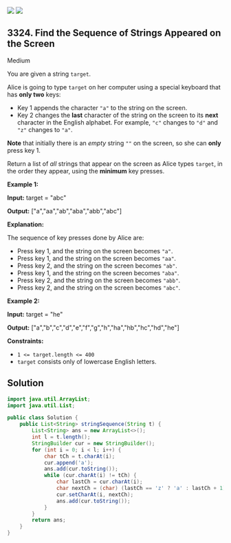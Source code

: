 [![](https://img.shields.io/github/stars/javadev/LeetCode-in-Java?label=Stars&style=flat-square)](https://github.com/javadev/LeetCode-in-Java)
[![](https://img.shields.io/github/forks/javadev/LeetCode-in-Java?label=Fork%20me%20on%20GitHub%20&style=flat-square)](https://github.com/javadev/LeetCode-in-Java/fork)

## 3324\. Find the Sequence of Strings Appeared on the Screen

Medium

You are given a string `target`.

Alice is going to type `target` on her computer using a special keyboard that has **only two** keys:

*   Key 1 appends the character `"a"` to the string on the screen.
*   Key 2 changes the **last** character of the string on the screen to its **next** character in the English alphabet. For example, `"c"` changes to `"d"` and `"z"` changes to `"a"`.

**Note** that initially there is an _empty_ string `""` on the screen, so she can **only** press key 1.

Return a list of _all_ strings that appear on the screen as Alice types `target`, in the order they appear, using the **minimum** key presses.

**Example 1:**

**Input:** target = "abc"

**Output:** ["a","aa","ab","aba","abb","abc"]

**Explanation:**

The sequence of key presses done by Alice are:

*   Press key 1, and the string on the screen becomes `"a"`.
*   Press key 1, and the string on the screen becomes `"aa"`.
*   Press key 2, and the string on the screen becomes `"ab"`.
*   Press key 1, and the string on the screen becomes `"aba"`.
*   Press key 2, and the string on the screen becomes `"abb"`.
*   Press key 2, and the string on the screen becomes `"abc"`.

**Example 2:**

**Input:** target = "he"

**Output:** ["a","b","c","d","e","f","g","h","ha","hb","hc","hd","he"]

**Constraints:**

*   `1 <= target.length <= 400`
*   `target` consists only of lowercase English letters.

## Solution

```java
import java.util.ArrayList;
import java.util.List;

public class Solution {
    public List<String> stringSequence(String t) {
        List<String> ans = new ArrayList<>();
        int l = t.length();
        StringBuilder cur = new StringBuilder();
        for (int i = 0; i < l; i++) {
            char tCh = t.charAt(i);
            cur.append('a');
            ans.add(cur.toString());
            while (cur.charAt(i) != tCh) {
                char lastCh = cur.charAt(i);
                char nextCh = (char) (lastCh == 'z' ? 'a' : lastCh + 1);
                cur.setCharAt(i, nextCh);
                ans.add(cur.toString());
            }
        }
        return ans;
    }
}
```